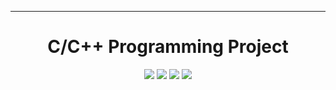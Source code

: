 


<hr>
<h1 align="center">
 C/C++ Programming Project
</h1>
<p align="center">
  
  <img src="https://img.shields.io/github/license/The-Young-Programmer/C-CPP-Programming-Project?logo=gnu">
<img src="https://img.shields.io/github/stars/The-Young-Programmer/C-CPP-Programming-Project?logo=github">
<img src="https://img.shields.io/github/issues/The-Young-Programmer/C-CPP-Programming-Project?logo=github">


<img src="https://komarev.com/ghpvc/?username=C-CPP-Programming-Project&label=Visitors&color=0e75b6&style=flat"/> 

</p>


